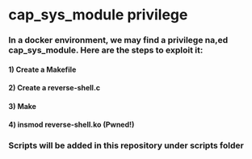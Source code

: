 # cap_sys_module privilege

### In a docker environment, we may find a privilege na,ed cap_sys_module. Here are the steps to exploit it:

#### 1) Create a Makefile

#### 2) Create a reverse-shell.c

#### 3) Make

#### 4) insmod reverse-shell.ko (Pwned!)

### Scripts will be added in this repository under scripts folder
